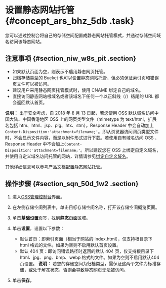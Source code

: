 # 设置静态网站托管 {#concept_ars_bhz_5db .task}

您可以通过控制台将自己的存储空间配置成静态网站托管模式，并通过存储空间域名访问该静态网站。

## 注意事项 {#section_niw_w8s_pit .section}

-   如果默认页面为空，则表示不启用静态网页托管。
-   归档存储类型的 Bucket 也可以设置静态网站托管，但必须保证索引页和错误页文件可以被访问。
-   建议用户采用静态网页托管模式时，使用 CNAME 绑定自己的域名。
-   直接访问静态网站根域名或者该域名下任何一个以正斜线（/）结尾的 URL 都会返回默认首页。

**说明：** 出于安全考虑，自 2018 年 8 月 13 日起，若您使用 OSS 默认域名访问中国大陆、中国香港地区 OSS 上的网页类型文件（mimetype 为 text/html，扩展名包括 htm、html、jsp、plg、htx、stm），Response Header 中会自动加上`Content-Disposition:'attachment=filename;'`。即从浏览器访问网页类型文件时，不会显示文件内容，而是以附件形式进行下载。若使用自有域名访问 OSS ，Response Header 中不会加上`Content-Disposition:'attachment=filename;'`。所以建议您在 OSS 上绑定自定义域名，并使用自定义域名访问托管的网站，详情请参见[绑定自定义域名](cn.zh-CN/开发指南/存储空间（Bucket）/绑定自定义域名.md#)。

其他详细信息可以参考产品文档[配置静态网站托管](../../../../cn.zh-CN/开发指南/静态网站托管/配置静态网站托管.md#)。

## 操作步骤 {#section_sqn_50d_1w2 .section}

1.  进入[OSS管理控制台](https://oss.console.aliyun.com/)界面。
2.  在左侧存储空间列表中，单击目标存储空间名称，打开该存储空间概览页面。
3.  单击**基础设置**页签，找到**静态页面**区域。
4.  单击**设置**，设置以下参数： 

    -   默认首页：即索引页面（相当于网站的 index.html），仅支持根目录下 html 格式的文件。如果为空则不启用默认首页设置。
    -   默认 404 页：即访问错误路径时返回的默认 404 页，仅支持根目录下 html、jpg、png、bmp、webp 格式的文件。如果为空则不启用默认404页设置。
    **说明：** 若您的存储空间为归档类型，需保证这两个文件为标准存储，或处于解冻状态，否则会导致静态网页无法被访问。

5.  单击**保存**。

